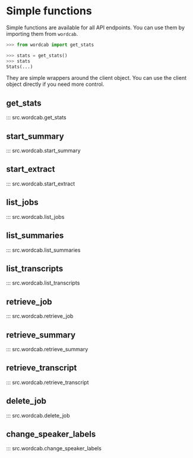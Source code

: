 # Simple functions

Simple functions are available for all API endpoints. You can use them by importing them from `wordcab`.

```python
>>> from wordcab import get_stats

>>> stats = get_stats()
>>> stats
Stats(...)
```

They are simple wrappers around the client object. You can use the client object directly if you need more control.

## get_stats

::: src.wordcab.get_stats

## start_summary

::: src.wordcab.start_summary

## start_extract

::: src.wordcab.start_extract

## list_jobs

::: src.wordcab.list_jobs

## list_summaries

::: src.wordcab.list_summaries

## list_transcripts

::: src.wordcab.list_transcripts

## retrieve_job

::: src.wordcab.retrieve_job

## retrieve_summary

::: src.wordcab.retrieve_summary

## retrieve_transcript

::: src.wordcab.retrieve_transcript

## delete_job

::: src.wordcab.delete_job

## change_speaker_labels

::: src.wordcab.change_speaker_labels
